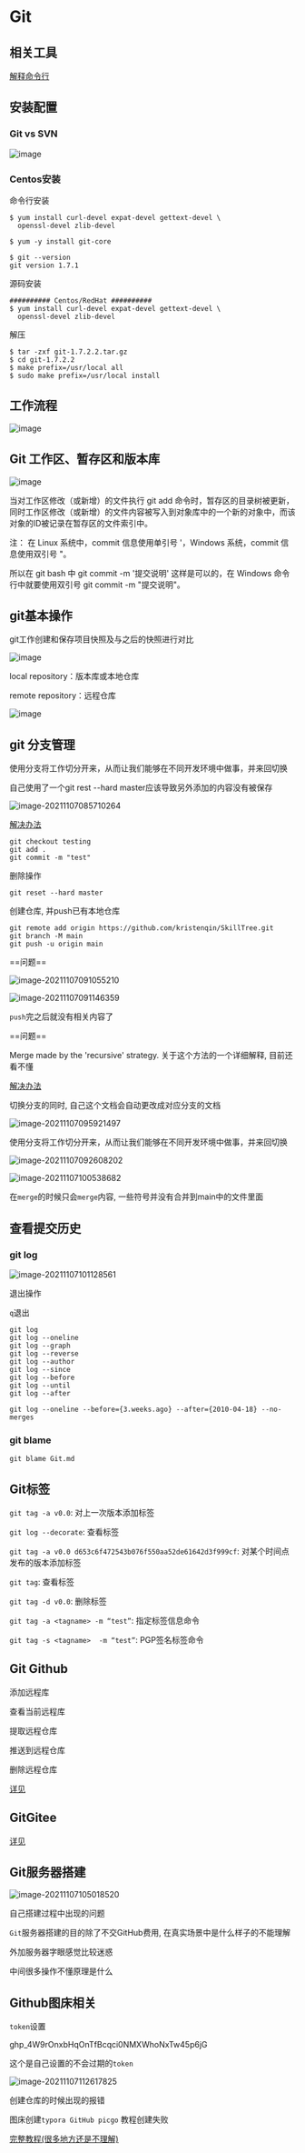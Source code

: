 # Git

## 相关工具

[解释命令行](https://explainshell.com/)

## 安装配置

### Git vs SVN

![image](https://www.runoob.com/wp-content/uploads/2015/02/0D32F290-80B0-4EA4-9836-CA58E22569B3.jpg)

### Centos安装

命令行安装

```
$ yum install curl-devel expat-devel gettext-devel \
  openssl-devel zlib-devel

$ yum -y install git-core

$ git --version
git version 1.7.1
```
源码安装

```
########## Centos/RedHat ##########
$ yum install curl-devel expat-devel gettext-devel \
  openssl-devel zlib-devel
```
解压

```
$ tar -zxf git-1.7.2.2.tar.gz
$ cd git-1.7.2.2
$ make prefix=/usr/local all
$ sudo make prefix=/usr/local install
```
## 工作流程

![image](https://www.runoob.com/wp-content/uploads/2015/02/git-process.png)

## Git 工作区、暂存区和版本库

![image](https://www.runoob.com/wp-content/uploads/2015/02/1352126739_7909.jpg)

当对工作区修改（或新增）的文件执行 git add 命令时，暂存区的目录树被更新，同时工作区修改（或新增）的文件内容被写入到对象库中的一个新的对象中，而该对象的ID被记录在暂存区的文件索引中。

注： 在 Linux 系统中，commit 信息使用单引号 '，Windows 系统，commit 信息使用双引号 "。

所以在 git bash 中 git commit -m '提交说明' 这样是可以的，在 Windows 命令行中就要使用双引号 git commit -m "提交说明"。

## git基本操作

git工作创建和保存项目快照及与之后的快照进行对比

![image](https://www.runoob.com/wp-content/uploads/2015/02/git-command.jpg)

local repository：版本库或本地仓库

remote repository：远程仓库

![image](https://remnote-user-data.s3.amazonaws.com/LmQZ_tWoWr-RtbG3XKh_S5vOS-KQBjioCtb9hupjO4pnJyjJkWrIe_oYi-_ywvejtFbPYdkgILQ_YKCphAxdziBbFKqKiDayVK-cIsF55ZYqj2K9-iSQ9-6suqYxd65M.png)

## git 分支管理

使用分支将工作切分开来，从而让我们能够在不同开发环境中做事，并来回切换

自己使用了一个git rest --hard master应该导致另外添加的内容没有被保存

![image-20211107085710264](C:\Users\lenovo\AppData\Roaming\Typora\typora-user-images\image-20211107085710264.png)

[解决办法](https://stackoverflow.com/questions/47471400/why-are-changes-in-one-branch-visible-in-another-branch)

```git
git checkout testing
git add .
git commit -m "test"
```

删除操作

```git
git reset --hard master
```

创建仓库, 并push已有本地仓库

```git
git remote add origin https://github.com/kristenqin/SkillTree.git
git branch -M main
git push -u origin main
```

==问题==

![image-20211107091055210](C:\Users\lenovo\AppData\Roaming\Typora\typora-user-images\image-20211107091055210.png)

![image-20211107091146359](C:\Users\lenovo\AppData\Roaming\Typora\typora-user-images\image-20211107091146359.png)

`push`完之后就没有相关内容了

==问题==

Merge made by the 'recursive' strategy. 关于这个方法的一个详细解释, 目前还看不懂

[解决办法](https://stackoverflow.com/questions/55998614/merge-made-by-recursive-strategy)

切换分支的同时, 自己这个文档会自动更改成对应分支的文档

![image-20211107095921497](C:\Users\lenovo\AppData\Roaming\Typora\typora-user-images\image-20211107095921497.png)

使用分支将工作切分开来，从而让我们能够在不同开发环境中做事，并来回切换

![image-20211107092608202](C:\Users\lenovo\AppData\Roaming\Typora\typora-user-images\image-20211107092608202.png)

![image-20211107100538682](C:\Users\lenovo\AppData\Roaming\Typora\typora-user-images\image-20211107100538682.png)

在`merge`的时候只会`merge`内容, 一些符号并没有合并到main中的文件里面

## 查看提交历史

### git log

![image-20211107101128561](C:\Users\lenovo\AppData\Roaming\Typora\typora-user-images\image-20211107101128561.png)

退出操作

`q`退出

```git
git log
git log --oneline
git log --graph
git log --reverse
git log --author
git log --since
git log --before
git log --until
git log --after
```

```git
git log --oneline --before={3.weeks.ago} --after={2010-04-18} --no-merges
```



### git blame

```git
git blame Git.md
```



## Git标签

`git tag -a v0.0`: 对上一次版本添加标签

`git log --decorate`: 查看标签

`git tag -a v0.0 d653c6f472543b076f550aa52de61642d3f999cf`: 对某个时间点发布的版本添加标签

`git tag`: 查看标签

`git tag -d v0.0`: 删除标签

`git tag -a <tagname> -m “test”`: 指定标签信息命令

`git tag -s <tagname>  -m “test”`: PGP签名标签命令

## Git Github

添加远程库

查看当前远程库

提取远程仓库

推送到远程仓库

删除远程仓库

[详见](https://www.runoob.com/git/git-remote-repo.html)

## GitGitee

[详见](https://www.runoob.com/git/git-gitee.html)

## Git服务器搭建

![image-20211107105018520](C:\Users\lenovo\AppData\Roaming\Typora\typora-user-images\image-20211107105018520.png)

自己搭建过程中出现的问题

`Git`服务器搭建的目的除了不交GitHub费用, 在真实场景中是什么样子的不能理解

外加服务器字眼感觉比较迷惑

中间很多操作不懂原理是什么

## Github图床相关

`token`设置

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

这个是自己设置的不会过期的`token`

![image-20211107112617825](C:\Users\lenovo\AppData\Roaming\Typora\typora-user-images\image-20211107112617825.png)

创建仓库的时候出现的报错

图床创建`typora GitHub picgo` 教程创建失败

[完整教程(很多地方还是不理解)](http://www.duheweb.com/post/20210421125522.html)

